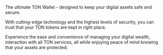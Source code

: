 The ultimate TON Wallet - designed to keep your digital assets safe and secure. 

With cutting-edge technology and the highest levels of security, you can trust that your TON tokens are kept in right place.

Experience the ease and convenience of managing your digital wealth, interaction with all TON services, all while enjoying peace of mind knowing that your assets are protected. 
